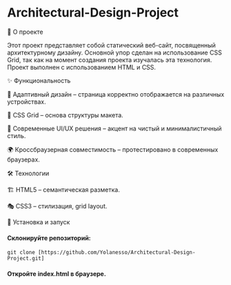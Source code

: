 # Architectural-Design-Project

📌 О проекте

Этот проект представляет собой статический веб-сайт, посвященный архитектурному дизайну. Основной упор сделан на использование CSS Grid, так как на момент создания проекта изучалась эта технология. Проект выполнен с использованием HTML и CSS.

✨ Функциональность

📱 Адаптивный дизайн – страница корректно отображается на различных устройствах.

🎯 CSS Grid – основа структуры макета.

🎨 Современные UI/UX решения – акцент на чистый и минималистичный стиль.

🌍 Кроссбраузерная совместимость – протестировано в современных браузерах.

🛠️ Технологии

🏗️ HTML5 – семантическая разметка.

🎭 CSS3 – стилизация, grid layout.

🚀 Установка и запуск

#### Склонируйте репозиторий:

```
git clone [https://github.com/Yolanesso/Architectural-Design-Project.git]
```
#### Откройте index.html в браузере.
